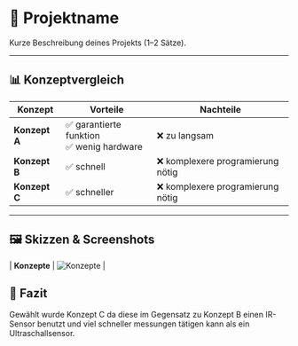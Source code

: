 # 📌 Projektname

Kurze Beschreibung deines Projekts (1–2 Sätze).

---

## 📊 Konzeptvergleich

| Konzept | Vorteile | Nachteile |
|--------|----------|-----------|
| **Konzept A** | ✅ garantierte funktion <br> ✅ wenig hardware | ❌ zu langsam <br> |
| **Konzept B** | ✅ schnell | ❌ komplexere programierung nötig |
| **Konzept C** | ✅ schneller <br> | ❌ komplexere programierung nötig |


---

## 🖼️ Skizzen & Screenshots
| **Konzepte** | ![Konzepte](/Aufgabe_1/images/LAYOUT.png) |


## 📝 Fazit
Gewählt wurde Konzept C da diese im Gegensatz zu Konzept B einen IR-Sensor benutzt und viel schneller messungen tätigen kann als ein Ultraschallsensor.
